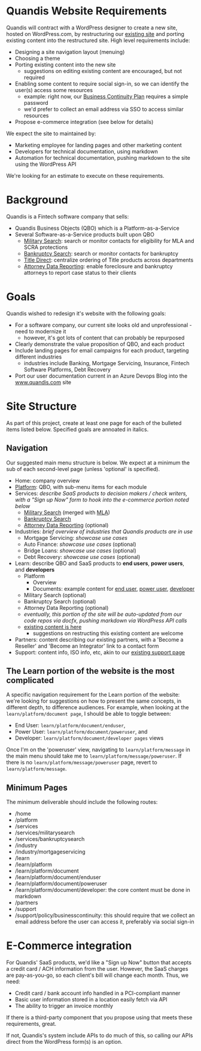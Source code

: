 # Quandis Website Requirements

Quandis will contract with a WordPress designer to create a new site, hosted on WordPress.com, by restructuring our [existing site](https://www.quandis.com/) and porting existing content into the restructured site. High level requirements include:

- Designing a site navigation layout (menuing)
- Choosing a theme
- Porting existing content into the new site
  - suggestions on editing existing content are encouraged, but not required
- Enabling some content to require social sign-in, so we can identify the user(s) access some resources
  - example: right now, our [Business Continuity Plan](https://www.quandis.com/about/support/business-continuity) requires a simple password
  - we'd prefer to collect an email address via SSO to access similar resources
- Propose e-commerce integration (see below for details)

We expect the site to maintained by:

- Marketing employee for landing pages and other marketing content
- Developers for technical documentation, using markdown
- Automation for technical documentation, pushing markdown to the site using the WordPress API

We're looking for an estimate to execute on these requirements.

# Background

Quandis is a Fintech software company that sells:

- Quandis Business Objects (QBO) which is a Platform-as-a-Service
- Several Software-as-a-Service products built upon QBO
  - [Military Search](https://www.quandis.com/products/data-services/qms): search or monitor contacts for eligibility for MLA and SCRA protections
  - [Bankruptcy Search](https://www.quandis.com/products/data-services/qbs): search or monitor contacts for bankruptcy
  - [Title Direct](https://www.quandis.com/products/applications/quandis-title-direct): centralize ordering of Title products across departments
  - [Attorney Data Reporting](https://www.quandis.com/freddiemacadr_attorneyguide_html): enable foreclosure and bankruptcy attorneys to report case status to their clients

# Goals

Quandis wished to redesign it's website with the following goals:

- For a software company, our current site looks old and unprofessional - need to modernize it
  - however, it's got lots of content that can probably be repurposed
- Clearly demonstrate the value proposition of QBO, and each product
- Include landing pages for email campaigns for each product, targeting different industries
  - industries include Banking, Mortgage Servicing, Insurance, Fintech Software Platforms, Debt Recovery
- Port our user documentation current in an Azure Devops Blog into the www.quandis.com site

# Site Structure

As part of this project, create at least one page for each of the bulleted items listed below. Specified goals are annoated in italics. 

## Navigation

Our suggested main menu structure is below. We expect at a minimum the sub of each second-level page (unless 'optional' is specified).

- Home: company overview
- [Platform](https://www.quandis.com/products/platform): QBO, with sub-menu items for each module 
- Services: _describe SaaS products to decision makers / check writers, with a "Sign up Now" form to hook into the e-commerce portion noted below_
  - [Military Search](https://www.quandis.com/products/data-services/qms) (merged with [MLA](https://www.quandis.com/products/data-services/mla-search))
  - [Bankruptcy Search](https://www.quandis.com/products/data-services/qbs)
  - [Attorney Data Reporting](https://www.quandis.com/freddiemacadr_attorneyguide_html) (optional)
- Industries: _brief overview of industries that Quandis products are in use_
  - Mortgage Servicing: _showcase use cases_
  - Auto Finance: _showcase use cases_ (optional)
  - Bridge Loans: _showcase use cases_ (optional)
  - Debt Recovery: _showcase use cases_ (optional)
- Learn: describe QBO and SaaS products to **end users**, **power users**, and **developers**
  - Platform
    - Overview
    - Documents: example content for [end user](https://www.quandis.com/products/platform/document-management), [power user](https://dev.azure.com/quandisopensource/Documentation/_wiki/wikis/Documentation.wiki/5/Document-Management), [developer](https://github.com/quandis/qbo3-Documentation/wiki/document-api)
  - Military Search (optional)
  - Bankruptcy Search (optional)
  - Attorney Data Reporting (optional)
  - _eventually, this portion of the site will be auto-updated from our code repos via docfx, pushing markdown via WordPress API calls_
  - [existing content is here](https://dev.azure.com/quandisopensource/Documentation/_wiki/wikis/Documentation.wiki/72/Introduction-to-QBO)
    - suggestions on restructing this existing content are welcome
- Partners: content describing our existing partners, with a 'Become a Reseller' and 'Become an Integrator' link to a contact form
- Support: content info, ISO info, etc, akin to our [existing support page](https://www.quandis.com/about/support)

## The Learn portion of the website is the most complicated

A specific navigation requirement for the Learn portion of the website:  we're looking for suggestions on how to present the same concepts, in different depth, to difference audiences.
For example, when looking at the `learn/platform/document page`, I should be able to toggle between:
- End User: `learn/platform/document/enduser`, 
- Power User: `learn/platform/document/poweruser`, and
- Developer: `learn/platform/document/developer pages` views

Once I'm on the 'poweruser' view, navigating to `learn/platform/message` in the main menu should take me to `learn/platform/message/poweruser`.
If there is no `learn/platform/message/poweruser` page, revert to `learn/platform/message`.

## Minimum Pages 

The minimum deliverable should include the following routes:

- /home
- /platform
- /services
- /services/militarysearch
- /services/bankruptcysearch
- /industry
- /industry/mortgageservicing
- /learn
- /learn/platform
- /learn/platform/document
- /learn/platform/document/enduser
- /learn/platform/document/poweruser
- /learn/platform/document/developer: the core content must be done in markdown 
- /partners
- /support
- /support/policy/businesscontinuity: this should require that we collect an email address before the user can access it, preferably via social sign-in

# E-Commerce integration

For Quandis' SaaS products, we'd like a "Sign up Now" button that accepts a credit card / ACH information from the user. However, the SaaS charges are pay-as-you-go, so each client's bill will change each month. Thus, we need:

- Credit card / bank account info handled in a PCI-compliant manner
- Basic user information stored in a location easily fetch via API
- The ability to trigger an invoice monthly

If there is a third-party component that you propose using that meets these requirements, great.

If not, Quandis's system include APIs to do much of this, so calling our APIs direct from the WordPress form(s) is an option.
